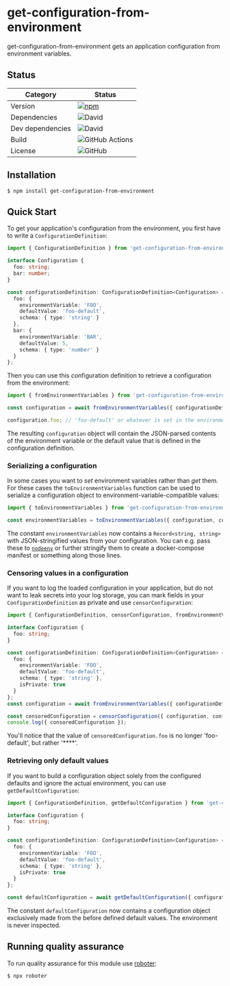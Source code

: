 # get-configuration-from-environment

get-configuration-from-environment gets an application configuration from environment variables.

## Status

| Category         | Status                                                                                                                                           |
| ---------------- | ------------------------------------------------------------------------------------------------------------------------------------------------ |
| Version          | [![npm](https://img.shields.io/npm/v/get-configuration-from-environment)](https://www.npmjs.com/package/get-configuration-from-environment)                                                      |
| Dependencies     | ![David](https://img.shields.io/david/thenativeweb/get-configuration-from-environment)                                                                                   |
| Dev dependencies | ![David](https://img.shields.io/david/dev/thenativeweb/get-configuration-from-environment)                                                                               |
| Build            | ![GitHub Actions](https://github.com/thenativeweb/get-configuration-from-environment/workflows/Release/badge.svg?branch=main) |
| License          | ![GitHub](https://img.shields.io/github/license/thenativeweb/get-configuration-from-environment)                                                                         |

## Installation

```shell
$ npm install get-configuration-from-environment
```

## Quick Start

To get your application's configuration from the environment, you first have to write a `ConfigurationDefinition`:

```typescript
import { ConfigurationDefinition } from 'get-configuration-from-environment';

interface Configuration {
  foo: string;
  bar: number;
}

const configurationDefinition: ConfigurationDefinition<Configuration> = {
  foo: {
    environmentVariable: 'FOO',
    defaultValue: 'foo-default',
    schema: { type: 'string' }
  },
  bar: {
    environmentVariable: 'BAR',
    defaultValue: 5,
    schema: { type: 'number' }
  }
};
```

Then you can use this configuration definition to retrieve a configuration from the environment:

```typescript
import { fromEnvironmentVariables } from 'get-configuration-from-environment';

const configuration = await fromEnvironmentVariables({ configurationDefinition });

configuration.foo; // 'foo-default' or whatever is set in the environment variable.
```

The resulting `configuration` object will contain the JSON-parsed contents of the environment variable or the default value that is defined in the configuration definition.

### Serializing a configuration

In some cases you want to _set_ environment variables rather than _get_ them. For these cases the `toEnvironmentVariables` function can be used to serialize a configuration object to environment-variable-compatible values:

```typescript
import { toEnvironmentVariables } from 'get-configuration-from-environment';

const environmentVariables = toEnvironmentVariables({ configuration, configurationDefinition });
```

The constant `environmentVariables` now contains a `Record<string, string>` with JSON-stringified values from your configuration. You can e.g. pass these to [`nodeenv`](https://www.npmjs.com/package/nodeenv) or further stringify them to create a docker-compose manifest or something along those lines.

### Censoring values in a configuration

If you want to log the loaded configuration in your application, but do not want to leak secrets into your log storage, you can mark fields in your `ConfigurationDefinition` as private and use `censorConfiguration`:

```typescript
import { ConfigurationDefinition, censorConfiguration, fromEnvironmentVariables } from 'get-configuration-from-environment';

interface Configuration {
  foo: string;
}

const configurationDefinition: ConfigurationDefinition<Configuration> = {
  foo: {
    environmentVariable: 'FOO',
    defaultValue: 'foo-default',
    schema: { type: 'string' },
    isPrivate: true
  }
};
const configuration = await fromEnvironmentVariables({ configurationDefinition });

const censoredConfiguration = censorConfiguration({ configuration, configurationDefinition });
console.log({ consoredConfiguration });
```

You'll notice that the value of `censoredConfiguration.foo` is no longer 'foo-default', but rather '****'.

### Retrieving only default values

If you want to build a configuration object solely from the configured defaults and ignore the actual environment, you can use `getDefaultConfiguration`:

```typescript
import { ConfigurationDefinition, getDefaultConfiguration } from 'get-configuration-from-environment';

interface Configuration {
  foo: string;
}

const configurationDefinition: ConfigurationDefinition<Configuration> = {
  foo: {
    environmentVariable: 'FOO',
    defaultValue: 'foo-default',
    schema: { type: 'string' },
    isPrivate: true
  }
};

const defaultConfiguration = await getDefaultConfiguration({ configurationDefinition });
```

The constant `defaultConfiguration` now contains a configuration object exclusively made from the before defined default values. The environment is never inspected.

## Running quality assurance

To run quality assurance for this module use [roboter](https://www.npmjs.com/package/roboter):

```shell
$ npx roboter
```
